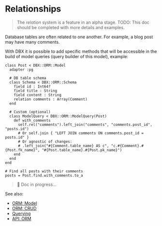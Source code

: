 # Relationships

> The _relation_ system is a feature in an alpha stage.
> TODO: This doc should be completed with more details and examples.

Database tables are often related to one another. For example, a blog post may have many comments.

With DBX it is possible to add specific methods that will be accessible in the build of model queries (query builder of this model), example:

```crystal
class Post < DBX::ORM::Model
  adapter :pg

  # DB table schema
  class Schema < DBX::ORM::Schema
    field id : Int64?
    field title : String
    field content : String
    relation comments : Array(Comment)
  end

  # Custom (optional)
  class ModelQuery < DBX::ORM::ModelQuery(Post)
    def with_comments
      self.rel("comments").left_join("comments", "comments.post_id", "posts.id")
      # Or self.join { "LEFT JOIN comments ON comments.post_id = posts.id" }
      # Or agnostic of changes:
      # .left_join("#{Comment.table_name} AS c", "c.#{Comment}.#{Post.fk_name}", "#{Post.table_name}.#{Post.pk_name}")
    end
  end
end

# Find all posts with their comments
posts = Post.find.with_comments.to_a
```

> 👀 Doc in progress...

See also:

* [ORM: Model](/guide/orm/model.md)
* [ORM: CRUD](/guide/orm/crud.md)
* [Querying](/guide/querying.md)
* [API: ORM](https://nicolab.github.io/crystal-dbx/DBX/ORM.html)
